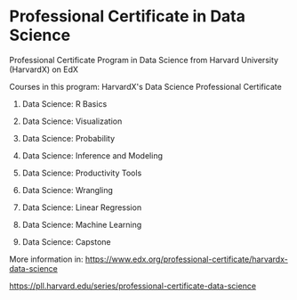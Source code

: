 # Professional Certificate in Data Science
Professional Certificate Program in Data Science from Harvard University (HarvardX) on EdX

Courses in this program: 
HarvardX's Data Science Professional Certificate

1. Data Science: R Basics

2. Data Science: Visualization

3. Data Science: Probability

4. Data Science: Inference and Modeling

5. Data Science: Productivity Tools

6. Data Science: Wrangling

7. Data Science: Linear Regression

8. Data Science: Machine Learning

9. Data Science: Capstone

More information in: https://www.edx.org/professional-certificate/harvardx-data-science

https://pll.harvard.edu/series/professional-certificate-data-science

